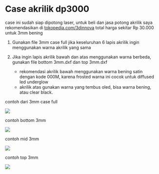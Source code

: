 # Case akrilik dp3000

case ini sudah siap dipotong laser, untuk beli dan jasa potong akrilik saya rekomendasikan di [tokopedia.com/3dinnova](https://www.tokopedia.com/3dinnova) total harga sekitar Rp 30.000 untuk 3mm bening

1. Gunakan file 3mm case full jika keseluruhan 6 lapis akrilik ingin menggunakan warna akrilik yang sama
2. Jika ingin lapis akrilik bawah dan atas menggunakan warna berbeda, gunakan file bottom 3mm.dxf dan top 3mm.dxf

    - rekomendasi akrilik bawah menggunakan warna bening satin dengan kode 000M, karena frosted warna ini cocok untuk diffused led underglow
    - akrilik atas gunakan warna yang tembus oled, bisa warna bening, atau clear black.


contoh dari 3mm case full

![](https://i.imgur.com/3F9ASejh.jpg)

contoh bottom 3mm

![](https://i.imgur.com/sta1jxT.jpg)

contoh mid 3mm

![](https://i.imgur.com/dQ5UdZb.jpg)

contoh top 3mm

![](https://i.imgur.com/vecVaAH.jpg)